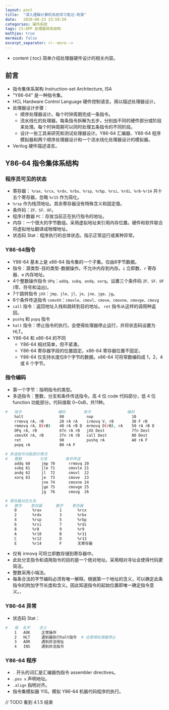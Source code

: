 ```yaml
---
layout: post
title:  "深入理解计算机系统学习笔记-附录"
date:   2020-08-23 23:59:59
categories: 操作系统
tags: CS:APP 处理器体系结构
mathjax: true
mermaid: false
excerpt_separator: <!--more-->
---
```


* content
{:toc}
简单介绍处理器硬件设计的相关内容。

<!--more-->

## 前言
* 指令集体系架构 Instruction-set Architecture, ISA
* "Y86-64" 是一种指令集。
* HCL Hardware Control Language 硬件控制语言。用以描述处理器设计。
* 处理器设计步骤：
  * 顺序处理器设计。每个时钟周期完成一条指令。
  * 流水线化的处理器。每条指令拆解为五步，分别由不同的硬件部分或阶段来处理。每个时钟周期可以同时处理五条指令的不同阶段。
  * 设计一些工具来研究和测试处理器设计。Y86-64 汇编器、Y86-64 程序模拟器和两个顺序处理器设计和一个流水线化处理器设计的模拟器。
* Verilog 硬件描述语言。

## Y86-64 指令集体系结构
### 程序员可见的状态
* 寄存器： `%rax、%rcx、%rdx、%rbx、%rsp、%rbp、%rsi、%rdi、%r8-%r14` 共十五个寄存器，忽略 `%r15` 作为简化。
* `%rsp` 作为栈顶地址。其余寄存器没有特殊含义和固定值。
* 条件码：`ZF、SF、OF`。
* 程序计数器 `PC`：存放当前正在执行指令的地址。
* 内存：一个很大的字节数组。采用虚拟地址来引用内存位置。硬件和软件联合将虚拟地址翻译成物理地址。
* 状态码 Stat：程序执行的总体状态。指示正常运行或某种异常。

### Y86-64指令
* Y86-64 基本上是 x86-64 指令集的一个子集。仅由8字节数据。
* 指令：源类型-目的类型-数据操作。不允许内存到内存。`i` 立即数、`r` 寄存器、`m` 内存地址。
* 4个整数操作指令 `OPq`：`addq、subq、andq、xorq`。设置三个条件码 `ZF、SF、OF` (零、符号和溢出)。
* 7个跳转指令 `jXX`：`jmp、jle、jl、je、jne、jge、jg`。
* 6个条件传送指令 `comvXX`：`cmovle、cmovl、cmove、cmovne、cmovge、cmovg`
* `call` 指令：返回地址入栈和跳转到目的地址。 `ret` 指令从这样的调用种返回。
* `pushq` 和 `popq` 指令
* `halt` 指令：停止指令的执行。会使得处理器停止运行，并将状态码设置为HLT。
* Y86-64 和 x86-64 的不同
  * Y86-64 相对简单，但不紧凑。
  * Y86-64 寄存器字段的位置固定。x86-64 寄存器位置不固定。
  * Y86-64 仅支持长度位8个字节的数据。x86-64 可将常数编码成 1，2，4 或 8 个字节。

### 指令编码
* 第一个字节：指明指令的类型。
* 多选指令：整数，分支和条件传送指令。高 4 位 code 代码部分，低 4 位 function 功能部分。代码值取 0~0xB，共11种。

```bash
#   指令                编码        指令                编码
    halt                00          nop                 10
    rrmovq rA, rB       20 rA rA    irmovq V, rB        30 F rB
    rmmovq rA, D(rB)    40 rA rB D  mrmovq D(rB), rA    50 rA rB D
    OPq rA, rB          6fn rA rB   jXX Dest            7fn Dest
    cmovXX rA, rB       2fn rA rB   call Dest           80 Dest
    ret                 90          pushq rA            A0 rA F
    popq rA             B0 rA F

# 多选指令功能部分情况
#   整数        分支        条件传送
    addq 60     jmp 70      rrmovq 20
    subq 61     jle 71      cmovle 21
    andq 62     jl  72      cmovl  22
    xorq 63     je  73      cmove  23
                jne 74      cmovne 24
                jge 75      cmovge 25
                jg  76      cmovg  26

# 寄存器对应关系
#   数字    寄存器      数字    寄存器
    0       %rax        1       %rcx
    2       %rdx        3       %rbx
    4       %rsp        5       %rbp
    6       %rsi        7       %rdi
    8       %r8         9       %r9 
    A       %r10        B       %r11
    C       %r12        D       %r13
    E       %r14        F       无寄存器
```

* 仅有 irmovq 可将立即数存储到寄存器中。
* 此处分支指令和调用指令的目的是一个绝对地址。采用相对寻址会使得代码更简洁。
* 整数采用小端法。
* 每条合法的字节编码必须有唯一解释。根据第一个地址的含义，可以确定此条指令的附加字节长度和含义。因此知道指令的起始位置即唯一确定指令意义。、

### Y86-64 异常
* 状态码 Stat：

```bash
#   值  名字    含义
    1   AOK     正常操作
    2   HLT     遇到器执行halt指令  # 会使得处理器停止
    3   ADR     遇到非法地址
    4   INS     遇到非法指令
```

### Y86-64 程序
* `.` 开头的词汇是汇编器伪指令 assembler directives。
* `.pos x` 声明地址。
* `.align` 指明对齐。
* 指令集模拟器 YIS。模拟 Y86-64 机器代码程序的执行。

// TODO 看到 4.1.5 结束